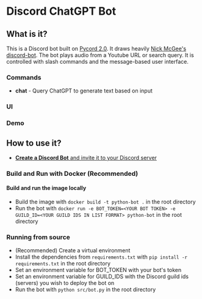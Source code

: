 # Discord ChatGPT Bot

<!-- <div align="center">
  
[![HitCount](https://hits.dwyl.com/Nick-McGee/discord-bot.svg?style=flat)](http://hits.dwyl.com/Nick-McGee/discord-bot)
<a href="https://hub.docker.com/repository/docker/nrmcgee/discord-bot" target="_blank" rel="noopener noreferrer">![Workflow](https://github.com/Nick-McGee/discord-bot/actions/workflows/main.yml/badge.svg)</a>
  
</div> -->

## What is it?
This is a Discord bot built on <a href="https://github.com/Pycord-Development/pycord">Pycord 2.0</a>. It draws heavily <a href="https://github.com/Nick-McGee/discord-bot">Nick McGee's discord-bot</a>. The bot plays audio from a Youtube URL or search query. It is controlled with slash commands and the message-based user interface.

### Commands
+ **chat** - Query ChatGPT to generate text based on input

### UI

### Demo

## How to use it?
+ <a href="https://docs.pycord.dev/en/master/discord.html#:~:text=Make%20sure%20you're%20logged%20on%20to%20the%20Discord%20website.&text=Click%20on%20the%20%E2%80%9CNew%20Application,and%20clicking%20%E2%80%9CAdd%20Bot%E2%80%9D.">**Create a Discord Bot** and invite it to your Discord server</a>

### Build and Run with Docker (Recommended)
#### Build and run the image locally
+ Build the image with `docker build -t python-bot .` in the root directory
+ Run the bot with `docker run -e BOT_TOKEN=<YOUR BOT TOKEN> -e GUILD_ID=<YOUR GUILD IDS IN LIST FORMAT> python-bot` in the root directory

### Running from source
+ (Recommended) Create a virtual environment
+ Install the dependencies from `requirements.txt` with `pip install -r requirements.txt` in the root directory
+ Set an environment variable for BOT_TOKEN with your bot's token
+ Set an environment variable for GUILD_IDS with the Discord guild ids (servers) you wish to deploy the bot on
+ Run the bot with `python src/bot.py` in the root directory